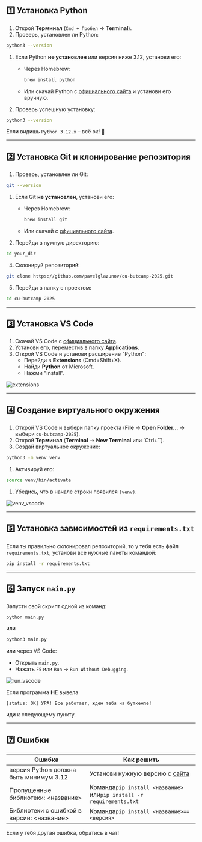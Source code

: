 
## 1️⃣ Установка Python

1. Открой **Терминал** (`Cmd + Пробел` → **Terminal**).
2. Проверь, установлен ли Python:

```sh
python3 --version
```

1. Если Python **не установлен** или версия ниже 3.12, установи его:
    
    - Через Homebrew:
        
        ```sh
        brew install python
        ```
        
    - Или скачай Python с [официального сайта](https://www.python.org/downloads/mac-osx/) и установи его вручную.
4. Проверь успешную установку:
    

```sh
python3 --version
```

Если видишь `Python 3.12.x` – всё ок! 🎉

---

## 2️⃣ Установка Git и клонирование репозитория

1. Проверь, установлен ли Git:

```sh
git --version
```

1. Если Git **не установлен**, установи его:
    
    - Через Homebrew:
        
        ```sh
        brew install git
        ```
        
    - Или скачай с [официального сайта](https://git-scm.com/downloads).
3. Перейди в нужную директорию:
    

```sh
cd your_dir
```

4. Склонируй репозиторий:

```sh
git clone https://github.com/pavelglazunov/cu-butcamp-2025.git
```

5. Перейди в папку с проектом:

```sh
cd cu-butcamp-2025
```

---

## 3️⃣ Установка VS Code

1. Скачай VS Code с [официального сайта](https://code.visualstudio.com/Download).
2. Установи его, переместив в папку **Applications**.
3. Открой VS Code и установи расширение "Python":
    - Перейди в **Extensions** (Cmd+Shift+X).
    - Найди **Python** от Microsoft.
    - Нажми "Install".


![extensions](https://github.com/pavelglazunov/cu-bootcamp-2025/blob/main/docs/static/extansions.png)



---

## 4️⃣ Создание виртуального окружения

1. Открой VS Code и выбери папку проекта (**File** → **Open Folder...** → выбери `cu-butcamp-2025`).
2. Открой **Терминал** (**Terminal** → **New Terminal** или `Ctrl+``).
3. Создай виртуальное окружение:

```sh
python3 -m venv venv
```

1. Активируй его:

```sh
source venv/bin/activate
```

1. Убедись, что в начале строки появился `(venv)`.


![venv_vscode](https://github.com/pavelglazunov/cu-bootcamp-2025/blob/main/docs/static/venv_vscode.png)


---

## 5️⃣ Установка зависимостей из `requirements.txt`

Если ты правильно склонировал репозиторий, то у тебя есть файл `requirements.txt`, установи все нужные пакеты командой:

```sh
pip install -r requirements.txt
```

---

## 6️⃣ Запуск `main.py`

Запусти свой скрипт одной из команд:

```sh
python main.py
```

или

```sh
python3 main.py
```

или через VS Code:

- Открыть `main.py`.
- Нажать `F5` или `Run` → `Run Without Debugging`.

![run_vscode](https://github.com/pavelglazunov/cu-bootcamp-2025/blob/main/docs/static/run_vscode.png)


Если программа **НЕ** вывела

`[status: OK] УРА! Все работает, ждем тебя на буткемпе!`

иди к следующему пункту.

---

## 7️⃣ Ошибки

|Ошибка|Как решить|
|---|---|
|версия Python должна быть минимум 3.12|Установи нужную версию с [сайта](https://www.python.org/downloads/release/python-3120/)|
|Пропущенные библиотеки: <название>|Команда`pip install <название>` или`pip install -r requirements.txt`|
|Библиотеки с ошибкой в версии: <название>|Команда`pip install <название>==<версия>`|

Если у тебя другая ошибка, обратись в чат!
